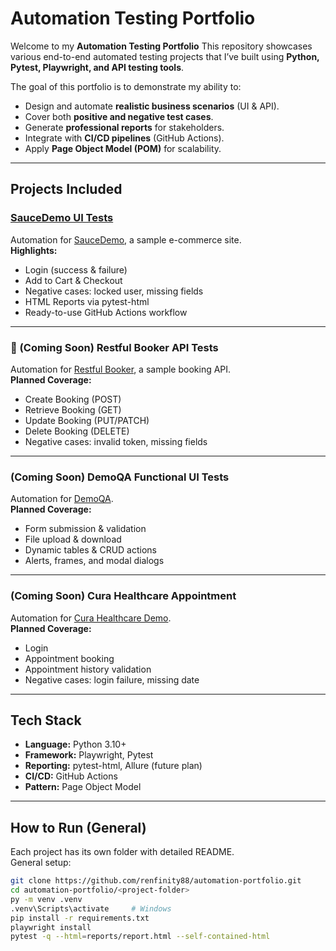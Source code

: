 # Automation Testing Portfolio

Welcome to my **Automation Testing Portfolio** 
This repository showcases various end-to-end automated testing projects that I’ve built using **Python, Pytest, Playwright, and API testing tools**.  

The goal of this portfolio is to demonstrate my ability to:
- Design and automate **realistic business scenarios** (UI & API).
- Cover both **positive and negative test cases**.
- Generate **professional reports** for stakeholders.
- Integrate with **CI/CD pipelines** (GitHub Actions).
- Apply **Page Object Model (POM)** for scalability.

---

## Projects Included

### [SauceDemo UI Tests](./saucedemo-tests)
Automation for [SauceDemo](https://www.saucedemo.com/), a sample e-commerce site.  
**Highlights:**
- Login (success & failure)
- Add to Cart & Checkout
- Negative cases: locked user, missing fields
- HTML Reports via pytest-html
- Ready-to-use GitHub Actions workflow

---

### 📑 (Coming Soon) Restful Booker API Tests
Automation for [Restful Booker](https://restful-booker.herokuapp.com/), a sample booking API.  
**Planned Coverage:**
- Create Booking (POST)
- Retrieve Booking (GET)
- Update Booking (PUT/PATCH)
- Delete Booking (DELETE)
- Negative cases: invalid token, missing fields

---

### (Coming Soon) DemoQA Functional UI Tests
Automation for [DemoQA](https://demoqa.com/).  
**Planned Coverage:**
- Form submission & validation
- File upload & download
- Dynamic tables & CRUD actions
- Alerts, frames, and modal dialogs

---

### (Coming Soon) Cura Healthcare Appointment
Automation for [Cura Healthcare Demo](https://katalon-demo-cura.herokuapp.com/).  
**Planned Coverage:**
- Login
- Appointment booking
- Appointment history validation
- Negative cases: login failure, missing date

---

## Tech Stack
- **Language:** Python 3.10+
- **Framework:** Playwright, Pytest
- **Reporting:** pytest-html, Allure (future plan)
- **CI/CD:** GitHub Actions
- **Pattern:** Page Object Model

---

## How to Run (General)
Each project has its own folder with detailed README.  
General setup:
```bash
git clone https://github.com/renfinity88/automation-portfolio.git
cd automation-portfolio/<project-folder>
py -m venv .venv
.venv\Scripts\activate     # Windows
pip install -r requirements.txt
playwright install
pytest -q --html=reports/report.html --self-contained-html
